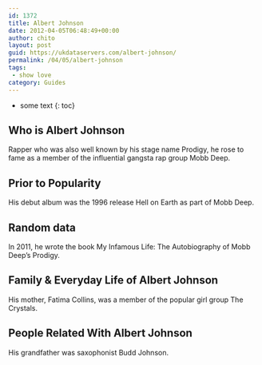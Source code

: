 ```yaml
---
id: 1372
title: Albert Johnson
date: 2012-04-05T06:48:49+00:00
author: chito
layout: post
guid: https://ukdataservers.com/albert-johnson/
permalink: /04/05/albert-johnson
tags:
 - show love
category: Guides
---
```


* some text
{: toc}


## Who is  Albert Johnson
                  
                  
                  
Rapper who was also well known by his stage name Prodigy, he rose to fame as a member of the influential gangsta rap group Mobb Deep. 
                  
                
                
                
## Prior to Popularity 
                  
                  
                  
His debut album was the 1996 release Hell on Earth as part of Mobb Deep.
                  
                
                
                
## Random data 
                  
                  
                  
In 2011, he wrote the book My Infamous Life: The Autobiography of Mobb Deep&#8217;s Prodigy.
                  
                
                
                
## Family & Everyday Life of Albert Johnson
                  
                  
                  
His mother, Fatima Collins, was a member of the popular girl group The Crystals.
                  
                
                
                
## People Related With  Albert Johnson
                  
                  
                  
His grandfather was saxophonist Budd Johnson.
                  
                
              
            
          
          
          
    
    
  
